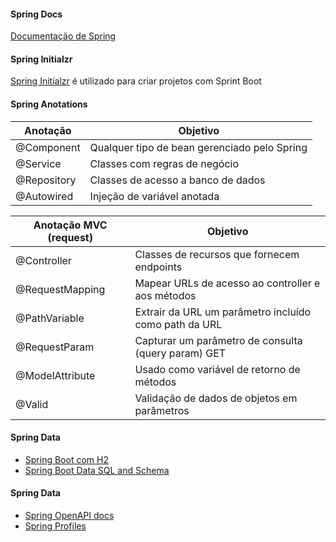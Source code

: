 #### Spring Docs 

[Documentação de Spring]

#### Spring Initialzr 

[Spring Initialzr] é utilizado para criar projetos com Sprint Boot

#### Spring Anotations

| Anotação | Objetivo |
| ----- | ----- |
| @Component | Qualquer tipo de bean gerenciado pelo Spring| 
| @Service | Classes com regras de negócio | 
| @Repository | Classes de acesso a banco de dados | 
| @Autowired | Injeção de variável anotada | 


| Anotação MVC (request) | Objetivo |
| ----- | ----- |
| @Controller | Classes de recursos que fornecem endpoints| 
| @RequestMapping | Mapear URLs de acesso ao controller e aos métodos| 
| @PathVariable | Extrair da URL um parâmetro incluído como path da URL | 
| @RequestParam | Capturar um parâmetro de consulta (query param) GET | 
| @ModelAttribute | Usado como variável de retorno de métodos | 
| @Valid | Validação de dados de objetos em parâmetros | 

#### Spring Data

- [Spring Boot com H2](https://www.baeldung.com/spring-boot-h2-database)
- [Spring Boot Data SQL and Schema](https://www.baeldung.com/spring-boot-data-sql-and-schema-sql)


#### Spring Data

- [Spring OpenAPI docs](https://www.baeldung.com/spring-rest-openapi-documentation)
- [Spring Profiles](https://docs.spring.io/spring-boot/docs/1.2.0.M1/reference/html/boot-features-profiles.html)


[Spring Initialzr]: <https://start.spring.io/>
[Documentação de Spring]: <https://docs.spring.io/spring-framework/docs/current/reference/html/>


